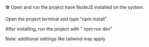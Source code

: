 
🛠️ Open and run the project have NodeJS installed on the system.

Open the project terminal and type "npm install".

After installing, run the project with " npm run dev"

Note: additional settings like tailwind may apply


